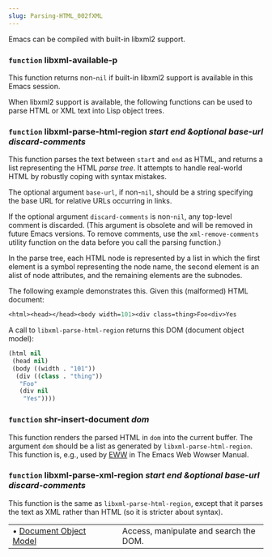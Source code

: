 ```yaml
---
slug: Parsing-HTML_002fXML
---
```


Emacs can be compiled with built-in libxml2 support.

### <span className="tag function">`function`</span> **libxml-available-p**

This function returns non-`nil` if built-in libxml2 support is available in this Emacs session.

When libxml2 support is available, the following functions can be used to parse HTML or XML text into Lisp object trees.

### <span className="tag function">`function`</span> **libxml-parse-html-region** *start end \&optional base-url discard-comments*

This function parses the text between `start` and `end` as HTML, and returns a list representing the HTML *parse tree*. It attempts to handle real-world HTML by robustly coping with syntax mistakes.

The optional argument `base-url`, if non-`nil`, should be a string specifying the base URL for relative URLs occurring in links.

If the optional argument `discard-comments` is non-`nil`, any top-level comment is discarded. (This argument is obsolete and will be removed in future Emacs versions. To remove comments, use the `xml-remove-comments` utility function on the data before you call the parsing function.)

In the parse tree, each HTML node is represented by a list in which the first element is a symbol representing the node name, the second element is an alist of node attributes, and the remaining elements are the subnodes.

The following example demonstrates this. Given this (malformed) HTML document:

```lisp
<html><head></head><body width=101><div class=thing>Foo<div>Yes
```

A call to `libxml-parse-html-region` returns this DOM (document object model):

```lisp
(html nil
 (head nil)
 (body ((width . "101"))
  (div ((class . "thing"))
   "Foo"
   (div nil
    "Yes"))))
```

### <span className="tag function">`function`</span> **shr-insert-document** *dom*

This function renders the parsed HTML in `dom` into the current buffer. The argument `dom` should be a list as generated by `libxml-parse-html-region`. This function is, e.g., used by [EWW](https://www.gnu.org/software/emacs/manual/html_mono/eww.html#Top) in The Emacs Web Wowser Manual.

### <span className="tag function">`function`</span> **libxml-parse-xml-region** *start end \&optional base-url discard-comments*

This function is the same as `libxml-parse-html-region`, except that it parses the text as XML rather than HTML (so it is stricter about syntax).

|                                                              |    |                                        |
| :----------------------------------------------------------- | -- | :------------------------------------- |
| • [Document Object Model](/docs/elisp/Document-Object-Model) |    | Access, manipulate and search the DOM. |
